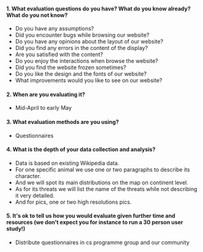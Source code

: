 #### 1. What evaluation questions do you have? What do you know already? What do you not know?
 - Do you have any assumptions?
 - Did you encounter bugs while browsing our website?
 - Do you have any opinions about the layout of our website?
 - Did you find any errors in the content of the display?
 - Are you satisfied with the content?
 - Do you enjoy the interactions when browse the website?
 - Did you find the website frozen sometimes?
 - Do you like the design and the fonts of our website?
 - What improvements would you like to see on our website?

#### 2. When are you evaluating it?
- Mid-April to early May

#### 3. What evaluation methods are you using?
- Questionnaires

#### 4. What is the depth of your data collection and analysis?
- Data is based on existing Wikipedia data.
- For one specific animal we use one or two paragraphs to describe its character.
- And we will spot its main distributions on the map on continent level.
- As for its threats we will list the name of the threats while not describing it very detailed.
- And for pics, one or two high resolutions pics.

#### 5. It's ok to tell us how you would evaluate given further time and resources (we don't expect you for instance to run a 30 person user study!)
- Distribute questionnaires in cs programme group and our community
